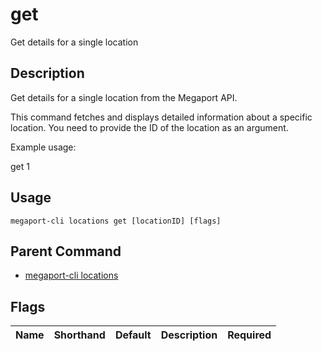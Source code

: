 # get

Get details for a single location

## Description

Get details for a single location from the Megaport API.

This command fetches and displays detailed information about a specific location. You need to provide the ID of the location as an argument.

Example usage:

get 1



## Usage

```
megaport-cli locations get [locationID] [flags]
```



## Parent Command

* [megaport-cli locations](megaport-cli_locations.md)




## Flags

| Name | Shorthand | Default | Description | Required |
|------|-----------|---------|-------------|----------|



